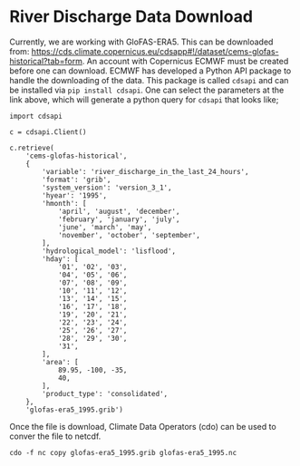 # River Discharge Data Download

Currently, we are working with GloFAS-ERA5. This can be downloaded from: https://cds.climate.copernicus.eu/cdsapp#!/dataset/cems-glofas-historical?tab=form. An account with Copernicus ECMWF must be created before one can download. ECMWF has developed a Python API package to handle the downloading of the data. This package is called `cdsapi` and can be installed via `pip install cdsapi`. One can select the parameters at the link above, which will generate a python query for `cdsapi` that looks like;

```
import cdsapi

c = cdsapi.Client()

c.retrieve(
    'cems-glofas-historical',
    {
        'variable': 'river_discharge_in_the_last_24_hours',
        'format': 'grib',
        'system_version': 'version_3_1',
        'hyear': '1995',
        'hmonth': [
            'april', 'august', 'december',
            'february', 'january', 'july',
            'june', 'march', 'may',
            'november', 'october', 'september',
        ],
        'hydrological_model': 'lisflood',
        'hday': [
            '01', '02', '03',
            '04', '05', '06',
            '07', '08', '09',
            '10', '11', '12',
            '13', '14', '15',
            '16', '17', '18',
            '19', '20', '21',
            '22', '23', '24',
            '25', '26', '27',
            '28', '29', '30',
            '31',
        ],
        'area': [
            89.95, -100, -35,
            40,
        ],
        'product_type': 'consolidated',
    },
    'glofas-era5_1995.grib')
```

Once the file is download, Climate Data Operators (cdo) can be used to conver the file to netcdf.

```
cdo -f nc copy glofas-era5_1995.grib glofas-era5_1995.nc
```
